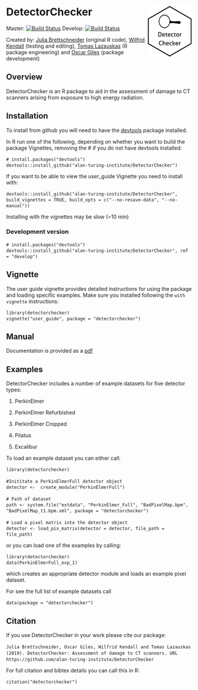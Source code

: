 # DetectorChecker <a><img src='logo_hex.png' align="right" height="139" /></a>

Master: [![Build Status](https://travis-ci.com/alan-turing-institute/DetectorChecker.svg?token=zxQwzfsqCyEouTqXAVUn&branch=master)](https://travis-ci.com/alan-turing-institute/DetectorChecker) Develop: [![Build Status](https://travis-ci.com/alan-turing-institute/DetectorChecker.svg?token=zxQwzfsqCyEouTqXAVUn&branch=develop)](https://travis-ci.com/alan-turing-institute/DetectorChecker)



Created by: [Julia Brettschneider](https://github.com/ejulia17) (original R code), [Wilfrid Kendall](https://github.com/WilfridSKendall) (testing and editing),
[Tomas Lazauskas](https://github.com/tomaslaz) (R package engineering) and [Oscar Giles](https://github.com/OscartGiles) (package development)

## Overview

DetectorChecker is an R package to aid in the assessment of damage to CT scanners arising from exposure to high energy radiation.


## Installation 

To install from github you will need to have the [devtools](https://github.com/r-lib/devtools) package installed.

In R run one of the following, depending on whether you want to build the package Vignettes, removing the # if you do not have devtools installed:

```
# install.packages("devtools")
devtools::install_github("alan-turing-institute/DetectorChecker")
```


If you want to be able to view the user_guide Vignette you need to install with:
```
devtools::install_github("alan-turing-institute/DetectorChecker", build_vignettes = TRUE, build_opts = c("--no-resave-data", "--no-manual"))
```
Installing with the vignettes may be slow (~10 min)


### Development version

```
# install.packages("devtools")
devtools::install_github("alan-turing-institute/DetectorChecker", ref = "develop")
```


## Vignette

The user guide vignette provides detailed instructions for using the package and loading specific examples. Make sure you installed following the `with vignette` instructions:

```
library(detectorchecker)
vignette("user_guide", package = "detectorchecker")
```

## Manual 
Documentation is provided as a [pdf](docs/detectorchecker_0.1.10.pdf)

## Examples
DetectorChecker includes a number of example datasets for five detector types:

1. PerkinElmer
 
2. PerkinElmer Refurbished 

3. PerkinElmer Cropped 

4. Pilatus 

5. Excalibur 

To load an example dataset you can either call:
```
library(detectorchecker)

#Inititate a PerkinElmerFull detector object
detector <-  create_module("PerkinElmerFull") 

# Path of dataset
path <- system.file("extdata", "PerkinElmer_Full", "BadPixelMap.bpm", "BadPixelMap_t1.bpm.xml", package = "detectorchecker")

# Load a pixel matrix into the detector object
detector <- load_pix_matrix(detector = detector, file_path = file_path) 
```

or you can load one of the examples by calling:

```
library(detectorchecker)
data(PerkinElmerFull_exp_1)
```

which creates an appropriate detector module and loads an example pixel dataset.

For see the full list of example datasets call

```
data(package = "detectorchecker")
```

## Citation
If you use DetectorChecker in your work please cite our package:

`Julia Brettschneider, Oscar Giles, Wilfrid Kendall and Tomas Lazauskas (2019). DetectorChecker: Assessment of damage to CT scanners. URL https://github.com/alan-turing-institute/DetectorChecker`

For full citation and bibtex details you can call this in R:

```
citation("detectorchecker")
```